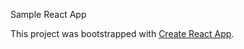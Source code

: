 Sample React App

This project was bootstrapped with [Create React App](https://github.com/facebook/create-react-app).
